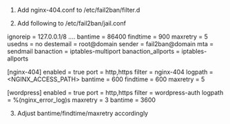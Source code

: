 1) Add nginx-404.conf to /etc/fail2ban/filter.d

2) Add following to /etc/fail2ban/jail.conf

ignoreip = 127.0.0.1/8 ....
bantime  = 86400
findtime  = 900
maxretry = 5
usedns = no
destemail = root@domain
sender = fail2ban@domain
mta = sendmail
banaction = iptables-multiport
banaction_allports = iptables-allports

[nginx-404]
enabled = true
port = http,https
filter = nginx-404
logpath = <NGINX_ACCESS_PATH>
bantime = 600
findtime = 600
maxretry = 5

[wordpress]
enabled  = true
port     = http,https
filter   = wordpress-auth
logpath = %(nginx_error_log)s
maxretry = 3
bantime  = 3600

3) Adjust bantime/findtime/maxretry accordingly
